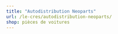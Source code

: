 ```yaml
---
title: "Autodistribution Neoparts"
url: /le-cres/autodistribution-neoparts/
shop: pièces de voitures
---
```

